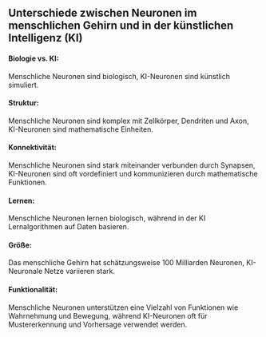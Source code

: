## Unterschiede zwischen Neuronen im menschlichen Gehirn und in der künstlichen Intelligenz (KI)

#### Biologie vs. KI: 
Menschliche Neuronen sind biologisch, KI-Neuronen sind künstlich simuliert.

#### Struktur: 
Menschliche Neuronen sind komplex mit Zellkörper, Dendriten und Axon, KI-Neuronen sind mathematische Einheiten.

#### Konnektivität: 
Menschliche Neuronen sind stark miteinander verbunden durch Synapsen, KI-Neuronen sind oft vordefiniert und kommunizieren durch mathematische Funktionen.

#### Lernen: 
Menschliche Neuronen lernen biologisch, während in der KI Lernalgorithmen auf Daten basieren.

#### Größe: 
Das menschliche Gehirn hat schätzungsweise 100 Milliarden Neuronen, KI-Neuronale Netze variieren stark.

#### Funktionalität: 
Menschliche Neuronen unterstützen eine Vielzahl von Funktionen wie Wahrnehmung und Bewegung, während KI-Neuronen oft für Mustererkennung und Vorhersage verwendet werden.

